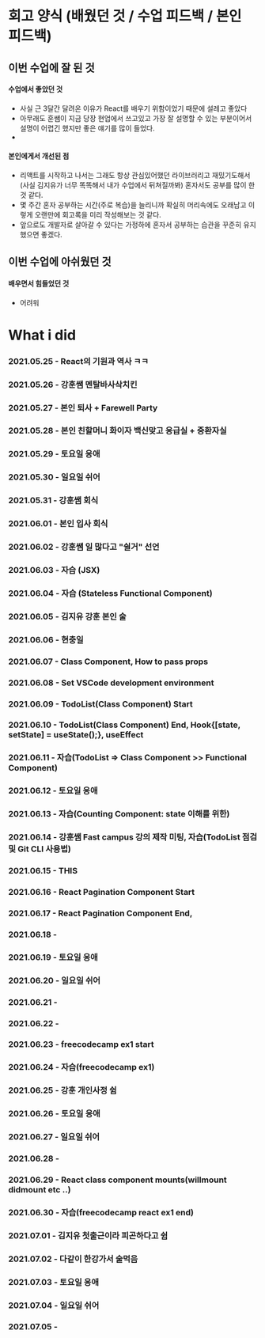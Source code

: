 # 회고 양식 (배웠던 것 / 수업 피드백 / 본인 피드백)

## 이번 수업에 잘 된 것 

#### 수업에서 좋았던 것
- 사실 근 3달간 달려온 이유가 React를 배우기 위함이었기 때문에 설레고 좋았다
- 아무래도 훈쌤이 지금 당장 현업에서 쓰고있고 가장 잘 설명할 수 있는 부분이어서 설명이 어렵긴 했지만 
  좋은 얘기를 많이 들었다.
- 

#### 본인에게서 개선된 점
- 리액트를 시작하고 나서는 그래도 항상 관심있어했던 라이브러리고 재밌기도해서 (사실 김지유가 너무 똑똑해서 내가 수업에서 뒤쳐질까봐) 혼자서도 공부를 많이 한 것 같다.
- 몇 주간 혼자 공부하는 시간(주로 복습)을 늘리니까 확실히 머리속에도 오래남고 이렇게 오랜만에 회고록을 미리 작성해보는 것 같다.
- 앞으로도 개발자로 살아갈 수 있다는 가정하에 혼자서 공부하는 습관을 꾸준히 유지했으면 좋겠다.

## 이번 수업에 아쉬웠던 것

#### 배우면서 힘들었던 것
- 어려워

# What i did

### 2021.05.25 - React의 기원과 역사 ㅋㅋ
### 2021.05.26 - 강훈쌤 멘탈바사삭치킨
### 2021.05.27 - 본인 퇴사 + Farewell Party
### 2021.05.28 - 본인 친할머니 화이자 백신맞고 응급실 + 중환자실
### 2021.05.29 - 토요일 응애
### 2021.05.30 - 일요일 쉬어
### 2021.05.31 - 강훈쌤 회식
### 2021.06.01 - 본인 입사 회식
### 2021.06.02 - 강훈쌤 일 많다고 "쉴거" 선언
### 2021.06.03 - 자습 (JSX)
### 2021.06.04 - 자습 (Stateless Functional Component)
### 2021.06.05 - 김지유 강훈 본인 술
### 2021.06.06 - 현충일
### 2021.06.07 - Class Component, How to pass props
### 2021.06.08 - Set VSCode development environment
### 2021.06.09 - TodoList(Class Component) Start
### 2021.06.10 - TodoList(Class Component) End, Hook{[state, setState] = useState();}, useEffect
### 2021.06.11 - 자습(TodoList => Class Component >> Functional Component)
### 2021.06.12 - 토요일 응애
### 2021.06.13 - 자습(Counting Component: state 이해를 위한)
### 2021.06.14 - 강훈쌤 Fast campus 강의 제작 미팅, 자습(TodoList 점검 및 Git CLI 사용법)
### 2021.06.15 - THIS
### 2021.06.16 - React Pagination Component Start 
### 2021.06.17 - React Pagination Component End, <styled-components>
### 2021.06.18 - 
### 2021.06.19 - 토요일 응애
### 2021.06.20 - 일요일 쉬어
### 2021.06.21 - 
### 2021.06.22 - 
### 2021.06.23 - freecodecamp ex1 start
### 2021.06.24 - 자습(freecodecamp ex1)
### 2021.06.25 - 강훈 개인사정 쉼
### 2021.06.26 - 토요일 응애
### 2021.06.27 - 일요일 쉬어
### 2021.06.28 - 
### 2021.06.29 - React class component mounts(willmount didmount etc ..)
### 2021.06.30 - 자습(freecodecamp react ex1 end)
### 2021.07.01 - 김지유 첫출근이라 피곤하다고 쉼
### 2021.07.02 - 다같이 한강가서 술먹음
### 2021.07.03 - 토요일 응애
### 2021.07.04 - 일요일 쉬어
### 2021.07.05 - 
